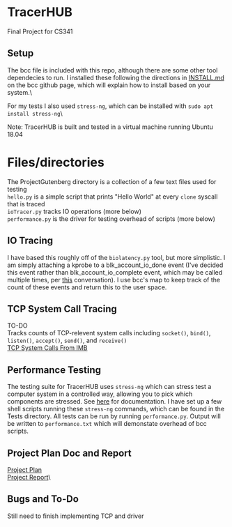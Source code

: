 # TracerHUB
Final Project for CS341

## Setup
The bcc file is included with this repo, although there are some other tool dependecies to run. I installed these following the directions in [INSTALL.md](https://github.com/iovisor/bcc/blob/master/INSTALL.md#ubuntu---source) on the bcc github page, which will explain how to install based on your system.\

For my tests I also used `stress-ng`, which can be installed with `sudo apt install stress-ng`\

Note: TracerHUB is built and tested in a virtual machine running Ubuntu 18.04

# Files/directories
The ProjectGutenberg directory is a collection of a few text files used for testing\
`hello.py` is a simple script that prints "Hello World" at every `clone` syscall that is traced\
`ioTracer.py` tracks IO operations (more below)\
`performance.py` is the driver for testing overhead of scripts (more below)

## IO Tracing
I have based this roughly off of the `biolatency.py` tool, but more simplistic. I am simply attaching a kprobe to a blk_account_io_done event (I've decided this event rather than blk_account_io_complete event, which may be called multiple times, per [this](https://github.com/iovisor/bcc/issues/2091) conversation). I use bcc's map to keep track of the count of these events and return this to the user space.

## TCP System Call Tracing
TO-DO\
Tracks counts of TCP-relevent system calls including `socket()`, `bind()`, `listen()`, `accept()`, `send()`, and `receive()`\
[TCP System Calls From IMB](https://developer.ibm.com/technologies/systems/articles/au-tcpsystemcalls/)

## Performance Testing
The testing suite for TracerHUB uses `stress-ng` which can stress test a computer system in a controlled way, allowing you to pick which components are stressed. See [here](https://manpages.ubuntu.com/manpages/artful/man1/stress-ng.1.html) for documentation. I have set up a few shell scripts running these `stress-ng` commands, which can be found in the Tests directory. All tests can be run by running `performance.py`. Output will be written to `performance.txt` which will demonstate overhead of bcc scripts.

## Project Plan Doc and Report
[Project Plan](https://docs.google.com/document/d/1m515Nw4eMbzAe_IRtGPI7Tsc2IxqgZmeS3syLrxZfGw/edit?usp=sharing)\
[Project Report](https://docs.google.com/document/d/1QnP_kbWKN9DDC07Vjua3YV-S5r8R-zYPBmBF6rMUYqY/edit?usp=sharing)\

## Bugs and To-Do
Still need to finish implementing TCP and driver
